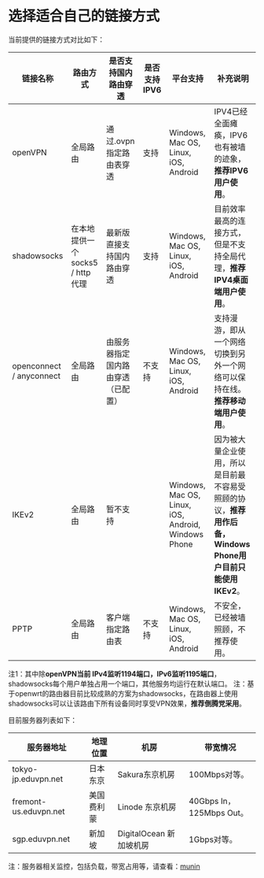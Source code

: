# 选择适合自己的链接方式
当前提供的链接方式对比如下：

链接名称 | 路由方式 | 是否支持国内路由穿透 | 是否支持IPV6 | 平台支持 | 补充说明
--- | --- | --- | --- | --- | ---
openVPN | 全局路由 | 通过.ovpn指定路由表穿透 | 支持 | Windows, Mac OS, Linux, iOS, Android | IPV4已经全面瘫痪，IPV6也有被墙的迹象，**推荐IPV6用户使用**。
shadowsocks | 在本地提供一个socks5 / http代理 | 最新版直接支持国内路由穿透 | 支持 | Windows, Mac OS, Linux, iOS, Android | 目前效率最高的连接方式，但是不支持全局代理，**推荐IPV4桌面端用户使用**。
openconnect / anyconnect | 全局路由 | 由服务器指定国内路由穿透（已配置） | 不支持 | Windows, Mac OS, Linux, iOS, Android | 支持漫游，即从一个网络切换到另外一个网络可以保持在线。**推荐移动端用户使用**。
IKEv2 | 全局路由 | 暂不支持 | | Windows, Mac OS, Linux, iOS, Android, Windows Phone | 因为被大量企业使用，所以是目前最不容易受照顾的协议，**推荐用作后备，Windows Phone用户目前只能使用IKEv2**。
PPTP | 全局路由 | 客户端指定路由表 | 不支持 | Windows, Mac OS, Linux, iOS, Android | 不安全，已经被墙照顾，不推荐使用。

注1：其中除**openVPN当前 IPv4监听1194端口，IPv6监听1195端口**，shadowsocks每个用户单独占用一个端口，其他服务均运行在默认端口。
注：基于openwrt的路由器目前比较成熟的方案为shadowsocks，在路由器上使用shadowsocks可以让该路由下所有设备同时享受VPN效果，**推荐倒腾党采用**。

目前服务器列表如下：

服务器地址 | 地理位置 | 机房 | 带宽情况
--- | --- | --- | ---
tokyo-jp.eduvpn.net | 日本 东京 | Sakura东京机房 | 100Mbps对等。
fremont-us.eduvpn.net | 美国 费利蒙 | Linode 东京机房 | 40Gbps In，125Mbps Out。
sgp.eduvpn.net | 新加坡 | DigitalOcean 新加坡机房 | 1Gbps对等。

注：服务器相关监控，包括负载，带宽占用等，请查看：[munin](https://eduvpn.net/munin)